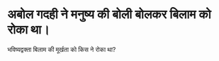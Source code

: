 # अबोल गदही ने मनुष्य की बोली बोलकर बिलाम को रोका था।
भविष्यद्वक्ता बिलाम की मूर्खता को किस ने रोका था?
